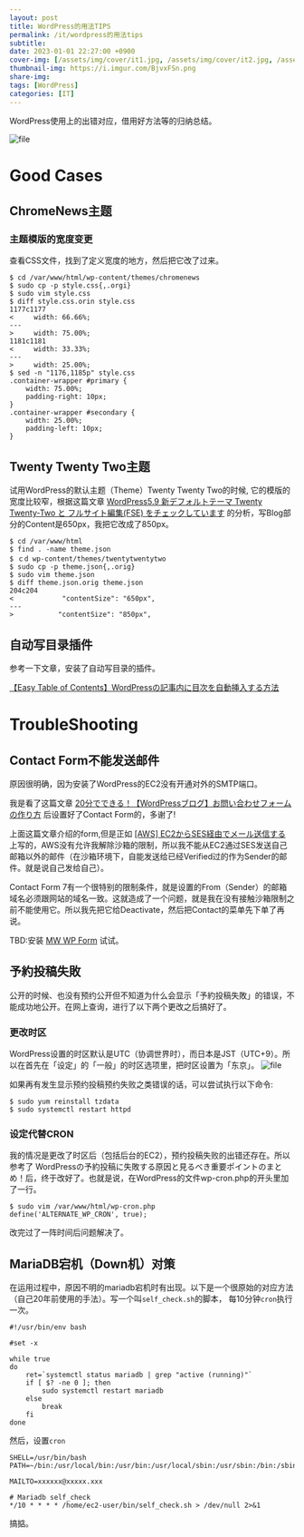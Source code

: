 ```yaml
---
layout: post
title: WordPress的用法TIPS
permalink: /it/wordpress的用法tips
subtitle: 
date: 2023-01-01 22:27:00 +0900
cover-img: [/assets/img/cover/it1.jpg, /assets/img/cover/it2.jpg, /assets/img/cover/it3.jpg]
thumbnail-img: https://i.imgur.com/BjvxFSn.png
share-img:
tags: [WordPress]
categories: [IT]
---
```


WordPress使用上的出错对应，借用好方法等的归纳总结。

![file](https://i.imgur.com/BjvxFSn.png)

#  Good Cases
## ChromeNews主题
### 主题模版的宽度变更
查看CSS文件，找到了定义宽度的地方，然后把它改了过来。

```shell
$ cd /var/www/html/wp-content/themes/chromenews
$ sudo cp -p style.css{,.orgi}
$ sudo vim style.css
$ diff style.css.orin style.css
1177c1177
<     width: 66.66%;
---
>     width: 75.00%;
1181c1181
<     width: 33.33%;
---
>     width: 25.00%;
$ sed -n "1176,1185p" style.css
.container-wrapper #primary {
    width: 75.00%;
    padding-right: 10px;
}
.container-wrapper #secondary {
    width: 25.00%;
    padding-left: 10px;
}
```

## Twenty Twenty Two主题
试用WordPress的默认主题（Theme）Twenty Twenty Two的时候, 它的模版的宽度比较窄，根据这篇文章
[WordPress5.9 新デフォルトテーマ Twenty Twenty-Two と フルサイト編集(FSE) をチェックしています](https://nendeb.com/1113) 的分析，写Blog部分的Content是650px，我把它改成了850px。

```shell
$ cd /var/www/html
$ find . -name theme.json
$ ｃd wp-content/themes/twentytwentytwo
$ sudo cp -p theme.json{,.orig}
$ sudo vim theme.json
$ diff theme.json.orig theme.json
204c204
<            "contentSize": "650px",
---
>           "contentSize": "850px",
```

## 自动写目录插件
参考一下文章，安装了自动写目录的插件。

[【Easy Table of Contents】WordPressの記事内に目次を自動挿入する方法](https://more-field.co.jp/web/easy-table-of-contents/)

# TroubleShooting
## Contact Form不能发送邮件
原因很明确，因为安装了WordPress的EC2没有开通对外的SMTP端口。

我是看了这篇文章 [20分でできる！【WordPressブログ】お問い合わせフォームの作り方](https://www.xserver.ne.jp/blog/contact-form/) 后设置好了Contact Form的，多谢了!

上面这篇文章介绍的form,但是正如 [[AWS] EC2からSES経由でメール送信する](https://guaiguailei.net/it/aws-ec2%e3%81%8b%e3%82%89ses%e7%b5%8c%e7%94%b1%e3%81%a7%e3%83%a1%e3%83%bc%e3%83%ab%e9%80%81%e4%bf%a1%e3%81%99%e3%82%8b) 上写的，AWS没有允许我解除沙箱的限制，所以我不能从EC2通过SES发送自己邮箱以外的邮件（在沙箱环境下，自能发送给已经Verified过的作为Sender的邮件。就是说自己发给自己）。

Contact Form 7有一个很特别的限制条件，就是设置的From（Sender）的邮箱域名必须跟网站的域名一致。这就造成了一个问题，就是我在没有接触沙箱限制之前不能使用它。所以我先把它给Deactivate，然后把Contact的菜单先下单了再说。

TBD:安装 [MW WP Form](https://form.run/media/contents/website-lp-creation/mw-wp-form/) 试试。

## 予約投稿失敗
公开的时候、也没有预约公开但不知道为什么会显示「予約投稿失敗」的错误，不能成功地公开。在网上查询，进行了以下两个更改之后搞好了。

### 更改时区
WordPress设置的时区默认是UTC（协调世界时），而日本是JST（UTC+9）。所以在首先在「设定」的「一般」的时区选项里，把时区设置为「东京」。
![file](https://i.imgur.com/rtpPf3X.png)

如果再有发生显示预约投稿预约失败之类错误的话，可以尝试执行以下命令:
```shell
$ sudo yum reinstall tzdata
$ sudo systemctl restart httpd
```

### 设定代替CRON
我的情况是更改了时区后（包括后台的EC2），预约投稿失败的出错还存在。所以参考了 WordPressの予約投稿に失敗する原因と見るべき重要ポイントのまとめ！后，终于改好了。也就是说，在WordPress的文件wp-cron.php的开头里加了一行。

```shell
$ sudo vim /var/www/html/wp-cron.php
define('ALTERNATE_WP_CRON', true);
```

改完过了一阵时间后问题解决了。

## MariaDB宕机（Down机）对策
在运用过程中，原因不明的mariadb宕机时有出现。以下是一个很原始的对应方法（自己20年前使用的手法）。写一个叫`self_check.sh`的脚本， 每10分钟`cron`执行一次。

```shell
#!/usr/bin/env bash

#set -x

while true
do
	ret=`systemctl status mariadb | grep "active (running)"`
	if [ $? -ne 0 ]; then
		sudo systemctl restart mariadb
	else
		break
	fi
done
```

然后，设置`cron`

```shell
SHELL=/usr/bin/bash
PATH=~/bin:/usr/local/bin:/usr/bin:/usr/local/sbin:/usr/sbin:/bin:/sbin

MAILTO=xxxxxx@xxxxx.xxx

# Mariadb self_check
*/10 * * * * /home/ec2-user/bin/self_check.sh > /dev/null 2>&1
```
搞掂。
